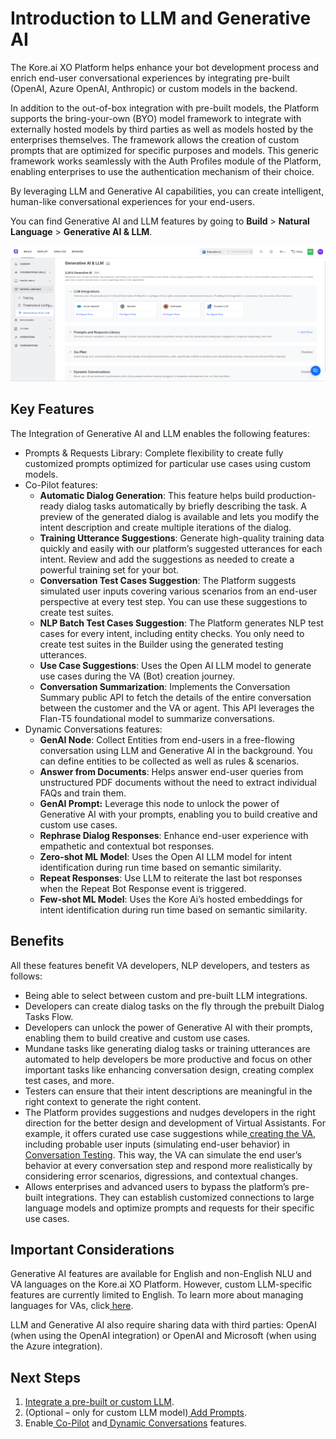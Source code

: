

# Introduction to LLM and Generative AI

	

		

			

The Kore.ai XO Platform helps enhance your bot development process and enrich end-user conversational experiences by integrating pre-built (OpenAI, Azure OpenAI, Anthropic) or custom models in the backend.

In addition to the out-of-box integration with pre-built models, the Platform supports the bring-your-own (BYO) model framework to integrate with externally hosted models by third parties as well as models hosted by the enterprises themselves. The framework allows the creation of custom prompts that are optimized for specific purposes and models. This generic framework works seamlessly with the Auth Profiles module of the Platform, enabling enterprises to use the authentication mechanism of their choice.

By leveraging LLM and Generative AI capabilities, you can create intelligent, human-like conversational experiences for your end-users.

You can find Generative AI and LLM features by going to **Build** > **Natural Language** > **Generative AI & LLM**.




![alt_text](images/llm-intro.png "image_tooltip")



## Key Features

The Integration of Generative AI and LLM enables the following features:



* Prompts & Requests Library: Complete flexibility to create fully customized prompts optimized for particular use cases using custom models.
* Co-Pilot features:
    * **Automatic Dialog Generation**: This feature helps build production-ready dialog tasks automatically by briefly describing the task. A preview of the generated dialog is available and lets you modify the intent description and create multiple iterations of the dialog.
    * **Training Utterance Suggestions**: Generate high-quality training data quickly and easily with our platform’s suggested utterances for each intent. Review and add the suggestions as needed to create a powerful training set for your bot.
    * **Conversation Test Cases Suggestion**: The Platform suggests simulated user inputs covering various scenarios from an end-user perspective at every test step. You can use these suggestions to create test suites. 
    * **NLP Batch Test Cases Suggestion**: The Platform generates NLP test cases for every intent, including entity checks. You only need to create test suites in the Builder using the generated testing utterances.
    * **Use Case Suggestions**: Uses the Open AI LLM model to generate use cases during the VA (Bot) creation journey.
    * **Conversation Summarization**:  Implements the Conversation Summary public API to fetch the details of the entire conversation between the customer and the VA or agent. This API leverages the Flan-T5 foundational model to summarize conversations.
* Dynamic Conversations features:
    * **GenAI Node**: Collect Entities from end-users in a free-flowing conversation using LLM and Generative AI in the background. You can define entities to be collected as well as rules & scenarios.
    * **Answer from Documents**: Helps answer end-user queries from unstructured PDF documents without the need to extract individual FAQs and train them.
    * **GenAI Prompt:** Leverage this node to unlock the power of Generative AI with your prompts, enabling you to build creative and custom use cases.
    * **Rephrase Dialog Responses**: Enhance end-user experience with empathetic and contextual bot responses.
    * **Zero-shot ML Model**: Uses the Open AI LLM model for intent identification during run time based on semantic similarity.
    * **Repeat Responses**: Use LLM to reiterate the last bot responses when the Repeat Bot Response event is triggered.
    * **Few-shot ML Model**: Uses the Kore Ai’s hosted embeddings for intent identification during run time based on semantic similarity.


## Benefits

All these features benefit VA developers, NLP developers, and testers as follows:



* Being able to select between custom and pre-built LLM integrations.
* Developers can create dialog tasks on the fly through the prebuilt Dialog Tasks Flow.
* Developers can unlock the power of Generative AI with their prompts, enabling them to build creative and custom use cases.
* Mundane tasks like generating dialog tasks or training utterances are automated to help developers be more productive and focus on other important tasks like enhancing conversation design, creating complex test cases, and more.
* Testers can ensure that their intent descriptions are meaningful in the right context to generate the right content.
* The Platform provides suggestions and nudges developers in the right direction for the better design and development of Virtual Assistants. For example, it offers curated use case suggestions while[ creating the VA](https://developer.kore.ai/docs/bots/chatbot-overview/getting-started-bots/#Create_a_Standard_Virtual_Assistant), including probable user inputs (simulating end-user behavior) in[ Conversation Testing](https://developer.kore.ai/docs/bots/test-your-bot/conversation-testing-landing-page/). This way, the VA can simulate the end user’s behavior at every conversation step and respond more realistically by considering error scenarios, digressions, and contextual changes.
* Allows enterprises and advanced users to bypass the platform’s pre-built integrations. They can establish customized connections to large language models and optimize prompts and requests for their specific use cases.


## Important Considerations

Generative AI features are available for English and non-English NLU and VA languages on the Kore.ai XO Platform. However, custom LLM-specific features are currently limited to English. To learn more about managing languages for VAs, click[ here](https://developer.kore.ai/docs/bots/advanced-topics/multi-lingual/managing-languages-for-multilingual-vas/).

LLM and Generative AI also require sharing data with third parties: OpenAI (when using the OpenAI integration) or OpenAI and Microsoft (when using the Azure integration).


## Next Steps



1. [Integrate a pre-built or custom LLM](https://developer.kore.ai/docs/bots/nlp/llm-integration/). 
2. (Optional – only for custom LLM model)[ Add Prompts](https://developer.kore.ai/docs/bots/nlp/prompts-and-requests-library/).
3. Enable[ Co-Pilot](https://developer.kore.ai/docs/bots/nlp/co-pilot-features/) and[ Dynamic Conversations](https://developer.kore.ai/docs/bots/nlp/dynamic-conversations-features/) features.

		
